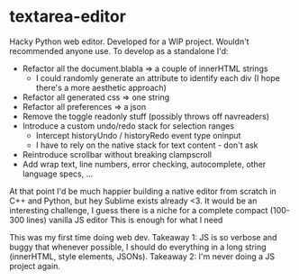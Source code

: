 # textarea-editor

Hacky Python web editor. Developed for a WIP project. Wouldn't recommended anyone use. To develop as a standalone I'd:
- Refactor all the document.blabla => a couple of innerHTML strings
    - I could randomly generate an attribute to identify each div (I hope there's a more aesthetic approach)
- Refactor all generated css => one string
- Refactor all preferences => a json
- Remove the toggle readonly stuff (possibly throws off navreaders)
- Introduce a custom undo/redo stack for selection ranges
    - Intercept historyUndo / historyRedo event type oninput
    - I have to rely on the native stack for text content - don't ask
- Reintroduce scrollbar without breaking clampscroll
- Add wrap text, line numbers, error checking, autocomplete, other language specs, ...

At that point I'd be much happier building a native editor from scratch in C++ and Python, but hey Sublime exists already <3. It would be an interesting challenge, I guess there is a niche for a complete compact (100-300 lines) vanilla JS editor
This is enough for what I need

This was my first time doing web dev. Takeaway 1: JS is so verbose and buggy that whenever possible, I should do everything in a long string (innerHTML, style elements, JSONs). Takeaway 2: I'm never doing a JS project again.